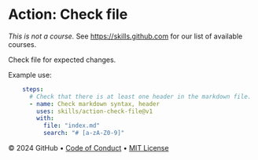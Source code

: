 # Action: Check file

_This is not a course._ See https://skills.github.com for our list of available courses.

Check file for expected changes.

Example use:

```yml
    steps:
      # Check that there is at least one header in the markdown file.
      - name: Check markdown syntax, header
        uses: skills/action-check-file@v1
        with:
          file: "index.md"
          search: "# [a-zA-Z0-9]"
```

&copy; 2024 GitHub &bull; [Code of Conduct](https://www.contributor-covenant.org/version/2/1/code_of_conduct/code_of_conduct.md) &bull; [MIT License](https://gh.io/mit)
